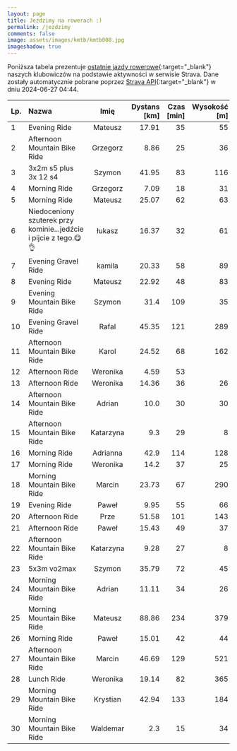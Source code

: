 ```yaml
---
layout: page
title: Jeździmy na rowerach :)
permalink: /jezdzimy
comments: false
image: assets/images/kmtb/kmtb008.jpg
imageshadow: true
---
```


Poniższa tabela prezentuje [ostatnie jazdy rowerowe](https://www.strava.com/clubs/336381){:target="_blank"} naszych klubowiczów na podstawie aktywności w serwisie Strava. Dane zostały automatycznie pobrane poprzez [Strava API](https://developers.strava.com/docs/reference/#api-Clubs-getClubActivitiesById){:target="_blank"} w dniu 2024-06-27 04:44.

Lp. | Nazwa | Imię | Dystans [km] | Czas [min] | Wysokość [m]
:--- | :--- | :---: | ---: | ---: | ---:
1|Evening Ride|Mateusz|17.91|35|55
2|Afternoon Mountain Bike Ride|Grzegorz|8.86|25|36
3|3x2m s5 plus 3x 12 s4|Szymon|41.95|83|116
4|Morning Ride|Grzegorz|7.09|18|31
5|Morning Ride|Mateusz|25.07|62|63
6|Niedoceniony szuterek przy kominie...jedźcie i pijcie z tego.😋👌|łukasz|16.37|32|61
7|Evening Gravel Ride|kamila|20.33|58|89
8|Evening Ride|Mateusz|22.92|48|83
9|Evening Mountain Bike Ride|Szymon|31.4|109|35
10|Evening Gravel Ride|Rafal|45.35|121|289
11|Afternoon Mountain Bike Ride|Karol|24.52|68|162
12|Afternoon Ride|Weronika|4.59|53|
13|Afternoon Ride|Weronika|14.36|36|26
14|Afternoon Mountain Bike Ride|Adrian|10.0|30|30
15|Afternoon Mountain Bike Ride|Katarzyna|9.3|29|8
16|Morning Ride|Adrianna|42.9|114|128
17|Morning Ride|Weronika|14.2|37|25
18|Morning Mountain Bike Ride|Marcin|23.73|67|290
19|Evening Ride|Paweł|9.95|55|66
20|Afternoon Ride|Prze|51.58|101|143
21|Afternoon Ride|Paweł|15.43|49|37
22|Afternoon Mountain Bike Ride|Katarzyna|9.28|27|8
23|5x3m vo2max|Szymon|35.79|72|45
24|Morning Mountain Bike Ride|Adrian|11.11|34|26
25|Morning Mountain Bike Ride|Mateusz|88.86|234|379
26|Morning Ride|Paweł|15.01|42|44
27|Afternoon Mountain Bike Ride|Marcin|46.69|129|521
28|Lunch Ride|Weronika|19.14|82|365
29|Morning Mountain Bike Ride|Krystian|42.94|133|184
30|Morning Mountain Bike Ride|Waldemar|2.3|15|34
